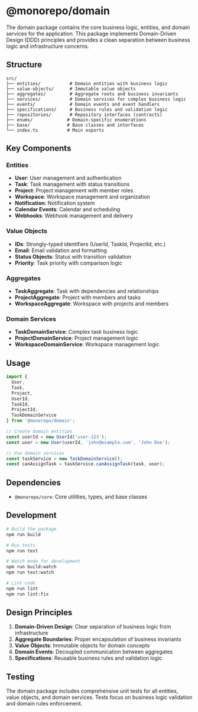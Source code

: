 # @monorepo/domain

The domain package contains the core business logic, entities, and domain services for the application. This package implements Domain-Driven Design (DDD) principles and provides a clean separation between business logic and infrastructure concerns.

## Structure

```
src/
├── entities/           # Domain entities with business logic
├── value-objects/      # Immutable value objects
├── aggregates/         # Aggregate roots and business invariants
├── services/           # Domain services for complex business logic
├── events/             # Domain events and event handlers
├── specifications/     # Business rules and validation logic
├── repositories/       # Repository interfaces (contracts)
├── enums/             # Domain-specific enumerations
├── base/              # Base classes and interfaces
└── index.ts           # Main exports
```

## Key Components

### Entities
- **User**: User management and authentication
- **Task**: Task management with status transitions
- **Project**: Project management with member roles
- **Workspace**: Workspace management and organization
- **Notification**: Notification system
- **Calendar Events**: Calendar and scheduling
- **Webhooks**: Webhook management and delivery

### Value Objects
- **IDs**: Strongly-typed identifiers (UserId, TaskId, ProjectId, etc.)
- **Email**: Email validation and formatting
- **Status Objects**: Status with transition validation
- **Priority**: Task priority with comparison logic

### Aggregates
- **TaskAggregate**: Task with dependencies and relationships
- **ProjectAggregate**: Project with members and tasks
- **WorkspaceAggregate**: Workspace with projects and members

### Domain Services
- **TaskDomainService**: Complex task business logic
- **ProjectDomainService**: Project management logic
- **WorkspaceDomainService**: Workspace management logic

## Usage

```typescript
import { 
  User, 
  Task, 
  Project,
  UserId,
  TaskId,
  ProjectId,
  TaskDomainService 
} from '@monorepo/domain';

// Create domain entities
const userId = new UserId('user-123');
const user = new User(userId, 'john@example.com', 'John Doe');

// Use domain services
const taskService = new TaskDomainService();
const canAssignTask = taskService.canAssignTask(task, user);
```

## Dependencies

- `@monorepo/core`: Core utilities, types, and base classes

## Development

```bash
# Build the package
npm run build

# Run tests
npm run test

# Watch mode for development
npm run build:watch
npm run test:watch

# Lint code
npm run lint
npm run lint:fix
```

## Design Principles

1. **Domain-Driven Design**: Clear separation of business logic from infrastructure
2. **Aggregate Boundaries**: Proper encapsulation of business invariants
3. **Value Objects**: Immutable objects for domain concepts
4. **Domain Events**: Decoupled communication between aggregates
5. **Specifications**: Reusable business rules and validation logic

## Testing

The domain package includes comprehensive unit tests for all entities, value objects, and domain services. Tests focus on business logic validation and domain rules enforcement.